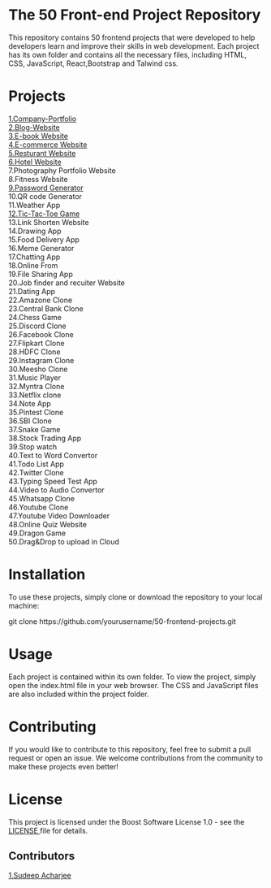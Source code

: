 # The 50 Front-end Project Repository
This repository contains 50 frontend projects that were developed to help developers learn and improve their skills in web development. Each project has its own folder and contains all the necessary files, including HTML, CSS, JavaScript, React,Bootstrap and Talwind css.

# Projects 
<a href="https://company-portfolio-1.netlify.app/">1.Company-Portfolio</a> <br>
<a href="https://blogger-sudeep.netlify.app/">2.Blog-Website </a><br>
<a href="https://e-book-03.netlify.app/">3.E-book Website</a><br>
<a href="https://thrift-flip-store.netlify.app/">4.E-commerce Website</a><br>
<a href="https://resutrantcode.netlify.app/">5.Resturant Website</a><br>
<a href="https://hotel-landing-06.netlify.app/">6.Hotel Website</a><br>
7.Photography Portfolio Website<br>
8.Fitness Website<br>
<a href="https://generate-pass5.netlify.app/">9.Password Generator </a><br>
10.QR code Generator<br>
11.Weather App<br>
<a href="https://tic-tac-toe-sdev.netlify.app/">12.Tic-Tac-Toe Game</a><br>
13.Link Shorten Website<br>
14.Drawing App<br>
15.Food Delivery App<br>
16.Meme Generator<br>
17.Chatting App<br>
18.Online From<br>
19.File Sharing App<br>
20.Job finder and recuiter Website<br>
21.Dating App<br>
22.Amazone Clone<br>
23.Central Bank Clone<br>
24.Chess Game<br>
25.Discord Clone<br>
26.Facebook Clone<br>
27.Flipkart Clone<br>
28.HDFC Clone<br>
29.Instagram Clone<br>
30.Meesho Clone<br>
31.Music Player<br>
32.Myntra Clone<br>
33.Netflix clone<br>
34.Note App<br>
35.Pintest Clone<br>
36.SBI Clone<br>
37.Snake Game<br>
38.Stock Trading App<br>
39.Stop watch<br>
40.Text to Word Convertor<br>
41.Todo List App<br>
42.Twitter Clone<br>
43.Typing Speed Test App<br>
44.Video to Audio Convertor<br>
45.Whatsapp Clone<br>
46.Youtube Clone<br>
47.Youtube Video Downloader<br>
48.Online Quiz Website<br>
49.Dragon Game<br>
50.Drag&Drop to upload in Cloud<br>
# Installation
To use these projects, simply clone or download the repository to your local machine:
<p>git clone https://github.com/yourusername/50-frontend-projects.git</p>
  
# Usage
Each project is contained within its own folder. To view the project, simply open the index.html file in your web browser. The CSS and JavaScript files are also included within the project folder.
# Contributing
If you would like to contribute to this repository, feel free to submit a pull request or open an issue. We welcome contributions from the community to make these projects even better! 
# License
This project is licensed under the Boost Software License 1.0  - see the <a href="https://github.com/SudeepAcharjee/The-50-Front-end-Project/blob/main/LICENSE">LICENSE </a> file for details.
## Contributors
<a href="https://github.com/SudeepAcharjee">1.Sudeep Acharjee</a>
